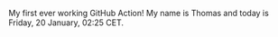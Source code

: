 My first ever working GitHub Action!
My name is Thomas and today is Friday, 20 January, 02:25 CET. 
